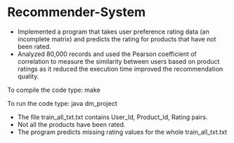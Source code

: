 # Recommender-System

- Implemented a program that takes user preference rating data (an incomplete matrix) and predicts the rating for products that have not been rated.
- Analyzed 80,000 records and used the Pearson coefficient of correlation to measure the similarity between users based on product ratings as it reduced the execution time improved the recommendation quality.

To compile the code type: make

To run the code type: java dm_project

- The file train_all_txt.txt contains User_Id, Product_Id, Rating pairs. 
- Not all the products have been rated.
- The program predicts missing rating values for the whole train_all_txt.txt
